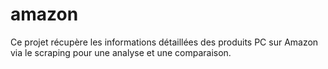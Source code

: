 # amazon
Ce projet récupère les informations détaillées des produits PC sur Amazon via le scraping pour une analyse et une comparaison.